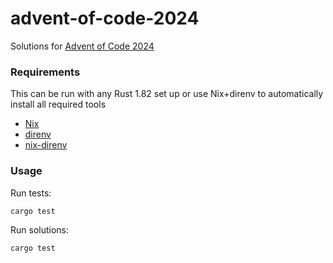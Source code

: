 # advent-of-code-2024

Solutions for [Advent of Code 2024](https://adventofcode.com/2024)

### Requirements

This can be run with any Rust 1.82 set up or use Nix+direnv to automatically install all required tools

- [Nix](https://nixos.org/)
- [direnv](https://direnv.net/)
- [nix-direnv](https://github.com/nix-community/nix-direnv)

### Usage

Run tests:
``` shellsession
cargo test
```

Run solutions:
``` shellsession
cargo test
```
